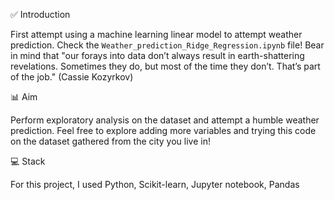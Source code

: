 ✅ Introduction

First attempt using a machine learning linear model to attempt weather prediction. Check the `Weather_prediction_Ridge_Regression.ipynb` file! Bear in mind that "our forays into data don’t always result in earth-shattering revelations. Sometimes they do, but most of the time they don’t. That’s part of the job." (Cassie Kozyrkov)

📊 Aim

Perform exploratory analysis on the dataset and attempt a humble weather prediction. Feel free to explore adding more variables and trying this code on the dataset gathered from the city you live in!

💻 Stack

For this project, I used Python, Scikit-learn, Jupyter notebook, Pandas
